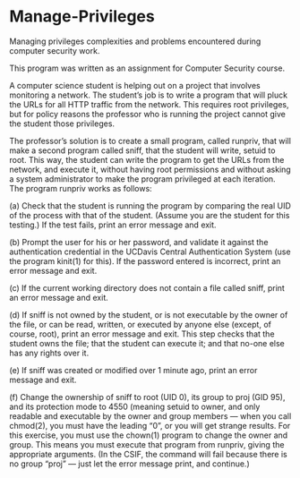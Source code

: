 # Manage-Privileges
Managing privileges complexities and problems encountered during computer security work.

This program was written as an assignment for Computer Security course.

A computer science student is helping out on a project that involves monitoring a network. The student’s job is to write a program that will pluck the URLs for all HTTP traffic from the network. This requires root privileges, but for policy reasons the professor who is running the project cannot give the student those privileges.

The professor’s solution is to create a small program, called runpriv, that will make a second program called sniff, that the student will write, setuid to root. This way, the student can write the program to get the URLs from the network, and execute it, without having root permissions and without asking a system administrator to make the program privileged at each iteration.
The program runpriv works as follows:

(a) Check that the student is running the program by comparing the real UID of the process with that of the
student. (Assume you are the student for this testing.) If the test fails, print an error message and exit.

(b) Prompt the user for his or her password, and validate it against the authentication credential in the UCDavis Central Authentication System (use the program kinit(1) for this). If the password entered is incorrect, print an error message and exit.

(c) If the current working directory does not contain a file called sniff, print an error message and exit.

(d) If sniff is not owned by the student, or is not executable by the owner of the file, or can be read, written, or executed by anyone else (except, of course, root), print an error message and exit. This step checks that the student owns the file; that the student can execute it; and that no-one else has any rights over it.

(e) If sniff was created or modified over 1 minute ago, print an error message and exit.

(f) Change the ownership of sniff to root (UID 0), its group to proj (GID 95), and its protection mode to 4550 (meaning setuid to owner, and only readable and executable by the owner and group members — when you call chmod(2), you must have the leading “0”, or you will get strange results. For this exercise, you must use the chown(1) program to change the owner and group. This means you must execute that program from runpriv, giving the appropriate arguments. (In the CSIF, the command will fail because there is no group “proj” — just let the error message print, and continue.)
